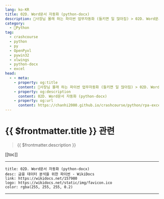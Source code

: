 ```yaml
---
lang: ko-KR
title: 02D. Word문서 자동화 (python-docx) 
description: 🐍사장님 몰래 하는 파이썬 업무자동화 (들키면 일 많아짐) > 02D. Word문서 자동화 (python-docx) 
category:
  - 🐍Python
tag: 
  - crashcourse
  - python
  - py
  - OpenPyxl
  - pywin32
  - xlwings
  - python-docx
  - excel
head:
  - - meta:
    - property: og:title
      content: 🐍사장님 몰래 하는 파이썬 업무자동화 (들키면 일 많아짐) > 02D. Word문서 자동화 (python-docx) 
    - property: og:description
      content: 02D. Word문서 자동화 (python-docx) 
    - property: og:url
      content: https://chanhi2000.github.io/crashcourse/python/rpa-excel/02d.html
---
```


# {{ $frontmatter.title }} 관련

> {{ $frontmatter.description }}

[[toc]]

---

```component VPCard
title: 02D. Word문서 자동화 (python-docx)
desc: 금융 데이터 분석을 위한 파이썬 - WikiDocs
link: https://wikidocs.net/157980
logo: https://wikidocs.net/static/img/favicon.ico
color: rgba(255, 255, 255, 0.2)
```

---

<TagLinks />